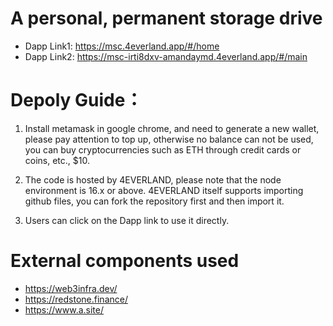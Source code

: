 # A personal, permanent storage drive
- Dapp Link1: https://msc.4everland.app/#/home
- Dapp Link2: https://msc-irti8dxv-amandaymd.4everland.app/#/main

# Depoly Guide：


1. Install metamask in google chrome, and need to generate a new wallet, please pay attention to top up, otherwise no balance can not be used, you can buy cryptocurrencies such as ETH through credit cards or coins, etc., $10.


2. The code is hosted by 4EVERLAND, please note that the node environment is 16.x or above. 4EVERLAND itself supports importing github files, you can fork the repository first and then import it.


3. Users can click on the Dapp link to use it directly.

# External components used
- https://web3infra.dev/
- https://redstone.finance/
- https://www.a.site/
  

